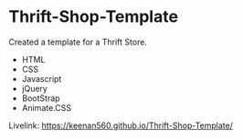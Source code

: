 # Thrift-Shop-Template

Created a template for a Thrift Store.

- HTML
- CSS
- Javascript
- jQuery
- BootStrap
- Animate.CSS

Livelink:
https://keenan560.github.io/Thrift-Shop-Template/
